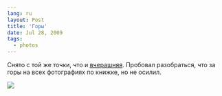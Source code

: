 ```yaml
---
lang: ru
layout: Post
title: 'Горы'
date: Jul 28, 2009
tags:
  - photos
---
```


Снято с той же точки, что и [вчерашняя](http://birdwatcher.ru/blog/3665/ "Домбай"). Пробовал разобраться, что за горы на всех фотографиях по книжке, но не осилил.

![](photo://2009-07-19_5D_8381_Artem_Sapegin)
